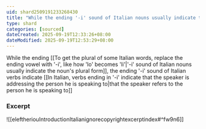 ```yaml
---
uid: shard2509191233268430
title: "While the ending '-i' sound of Italian nouns usually indicate the noun's plural form, the ending '-i' sound of Italian verbs indicate that the speaker refers to the person he is speaking to"
type: shard
categories: [sourced]
dateCreated: 2025-09-19T12:33:26+08:00
dateModified: 2025-09-19T12:53:29+08:00
---
```

While the ending [[To get the plural of some Italian words, replace the ending vowel with '-i', like how 'lo' becomes 'li'|'-i' sound of Italian nouns usually indicate the noun's plural form]], the ending '-i' sound of Italian verbs indicate [[In Italian, verbs ending in '-i' indicate that the speaker is addressing the person he is speaking to|that the speaker refers to the person he is speaking to]]

### Excerpt
![[eleftheriouIntroductionItalianignorecopyrightexcerptindex#^fw9n6]]